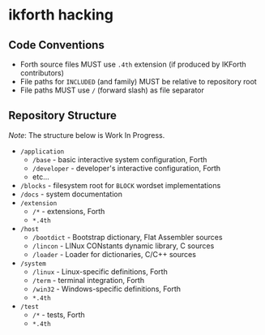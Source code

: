 # ikforth hacking

## Code Conventions

* Forth source files MUST use `.4th` extension (if produced by IKForth contributors)
* File paths for `INCLUDED` (and family) MUST be relative to repository root
* File paths MUST use `/` (forward slash) as file separator

## Repository Structure

*Note*: The structure below is Work In Progress.

* `/application`
   * `/base` - basic interactive system configuration, Forth
   * `/developer` - developer's interactive configuration, Forth
   * etc...
* `/blocks` - filesystem root for `BLOCK` wordset implementations
* `/docs` - system documentation
* `/extension`
   * `/*` - extensions, Forth
   * `*.4th`
* `/host`
   * `/bootdict` - Bootstrap dictionary, Flat Assembler sources
   * `/lincon` - LINux CONstants dynamic library, C sources
   * `/loader` - Loader for dictionaries, C/C++ sources
* `/system`
   * `/linux` - Linux-specific definitions, Forth
   * `/term` - terminal integration, Forth
   * `/win32` - Windows-specific definitions, Forth
   * `*.4th`
* `/test`
   * `/*` - tests, Forth
   * `*.4th`
